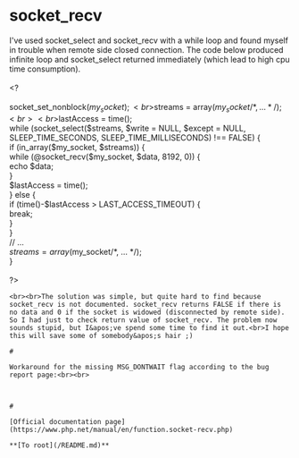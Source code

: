 # socket_recv



I&apos;ve used socket_select and socket_recv with a while loop and found myself in trouble when remote side closed connection. The code below produced infinite loop and socket_select returned immediately (which lead to high cpu time consumption).<br><br>&lt;?<br><br>socket_set_nonblock($my_socket);<br>$streams = array($my_socket/*, ... */);<br><br>$lastAccess = time();<br>while (socket_select($streams, $write = NULL, $except = NULL, SLEEP_TIME_SECONDS, SLEEP_TIME_MILLISECONDS) !== FALSE) {<br>    if (in_array($my_socket, $streams)) {<br>        while (@socket_recv($my_socket, $data, 8192, 0)) {<br>            echo $data;<br>        }<br>        $lastAccess = time();<br>    } else {<br>        if (time()-$lastAccess &gt; LAST_ACCESS_TIMEOUT) {<br>            break;<br>        }<br>    }<br>    // ...<br>    $streams = array($my_socket/*, ... */);<br>}<br><br>?>
```
<br><br>The solution was simple, but quite hard to find because socket_recv is not documented. socket_recv returns FALSE if there is no data and 0 if the socket is widowed (disconnected by remote side). So I had just to check return value of socket_recv. The problem now sounds stupid, but I&apos;ve spend some time to find it out.<br>I hope this will save some of somebody&apos;s hair ;)  

#

Workaround for the missing MSG_DONTWAIT flag according to the bug report page:<br><br>

```
<?php if(!defined('MSG_DONTWAIT')) define('MSG_DONTWAIT', 0x40); ?>
```
  

#

[Official documentation page](https://www.php.net/manual/en/function.socket-recv.php)

**[To root](/README.md)**